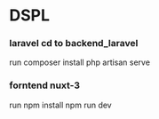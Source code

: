 # DSPL

### laravel cd to backend_laravel
run composer install
php artisan serve



### forntend nuxt-3 

run npm install
npm run dev

